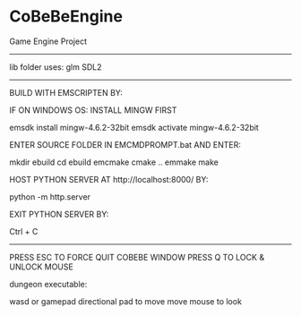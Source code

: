 # CoBeBeEngine

Game Engine Project

----------------------------------------

lib folder uses:
glm
SDL2

----------------------------------------

BUILD WITH EMSCRIPTEN BY:

IF ON WINDOWS OS: INSTALL MINGW FIRST

emsdk install mingw-4.6.2-32bit
emsdk activate mingw-4.6.2-32bit

ENTER SOURCE FOLDER IN EMCMDPROMPT.bat AND ENTER:

mkdir ebuild
cd ebuild
emcmake cmake ..
emmake make

HOST PYTHON SERVER AT http://localhost:8000/ BY:

python -m http.server

EXIT PYTHON SERVER BY:

Ctrl + C

----------------------------------------

PRESS ESC TO FORCE QUIT COBEBE WINDOW
PRESS Q TO LOCK & UNLOCK MOUSE

dungeon executable:

wasd or gamepad directional pad to move
move mouse to look